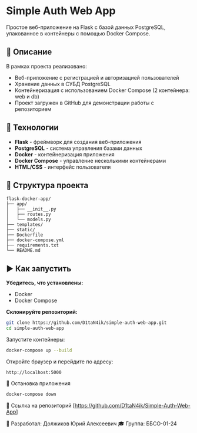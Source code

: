 # Simple Auth Web App

Простое веб-приложение на Flask с базой данных PostgreSQL, упакованное в контейнеры с помощью Docker Compose.

## 🧾 Описание

В рамках проекта реализовано:
- Веб-приложение с регистрацией и авторизацией пользователей
- Хранение данных в СУБД PostgreSQL
- Контейнеризация с использованием Docker Compose (2 контейнера: web и db)
- Проект загружен в GitHub для демонстрации работы с репозиторием

## 🐳 Технологии

- **Flask** - фреймворк для создания веб-приложения
- **PostgreSQL** - система управления базами данных
- **Docker** - контейнеризация приложения
- **Docker Compose** - управление несколькими контейнерами
- **HTML/CSS** - интерфейс пользователя

## 📁 Структура проекта
```text
flask-docker-app/
├── app/
│   ├── __init__.py
│   ├── routes.py
│   └── models.py
├── templates/
├── static/
├── Dockerfile
├── docker-compose.yml
├── requirements.txt
└── README.md
```

## ▶️ Как запустить

**Убедитесь, что установлены:**
- Docker
- Docker Compose

**Склонируйте репозиторий:**
```bash
git clone https://github.com/D1taN4ik/simple-auth-web-app.git
cd simple-auth-web-app
```

Запустите контейнеры:
```bash
docker-compose up --build
```
Откройте браузер и перейдите по адресу:
```
http://localhost:5000
```
🧹 Остановка приложения
```bash
docker-compose down
```

🔗 Ссылка на репозиторий
[https://github.com/D1taN4ik/Simple-Auth-Web-App]

📌 Разработал: Должиков Юрий Алексеевич
🎓 Группа: ББСО-01-24

